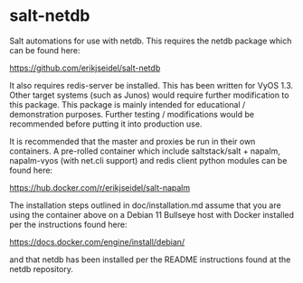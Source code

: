 # salt-netdb
Salt automations for use with netdb. This requires the netdb package which can be found here:

https://github.com/erikjseidel/salt-netdb

It also requires redis-server be installed. This has been written for VyOS 1.3. Other target systems
(such as Junos) would require further modification to this package. This package is mainly intended for
educational / demonstration purposes. Further testing / modifications would be recommended before
putting it into production use.

It is recommended that the master and proxies be run in their own containers. A pre-rolled container
which include saltstack/salt + napalm, napalm-vyos (with net.cli support) and redis client python modules
can be found here:

https://hub.docker.com/r/erikjseidel/salt-napalm

The installation steps outlined in doc/installation.md assume that you are using the container above on a 
Debian 11 Bullseye host with Docker installed per the instructions found here:

https://docs.docker.com/engine/install/debian/

and that netdb has been installed per the README instructions found at the netdb repository.
